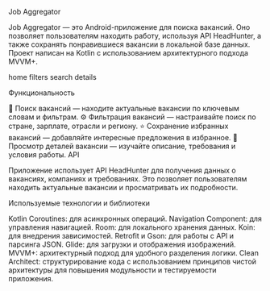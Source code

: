 Job Aggregator

Job Aggregator — это Android-приложение для поиска вакансий. Оно позволяет пользователям находить работу, используя API HeadHunter, а также сохранять понравившиеся вакансии в локальной базе данных. Проект написан на Kotlin с использованием архитектурного подхода MVVM+.

home filters search details

Функциональность

🔎 Поиск вакансий — находите актуальные вакансии по ключевым словам и фильтрам.
⚙️ Фильтрация вакансий — настраивайте поиск по стране, зарплате, отрасли и региону.
⭐️ Сохранение избранных вакансий — добавляйте интересные предложения в избранное.
📄 Просмотр деталей вакансии — изучайте описание, требования и условия работы.
API

Приложение использует API HeadHunter для получения данных о вакансиях, компаниях и требованиях. Это позволяет пользователям находить актуальные вакансии и просматривать их подробности.

Используемые технологии и библиотеки

Kotlin Coroutines: для асинхронных операций.
Navigation Component: для управления навигацией.
Room: для локального хранения данных.
Koin: для внедрения зависимостей.
Retrofit и Gson: для работы с API и парсинга JSON.
Glide: для загрузки и отображения изображений.
MVVM+: архитектурный подход для удобного разделения логики.
Clean Architect: структурирование кода с использованием принципов чистой архитектуры для повышения модульности и тестируемости приложения.
